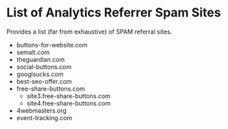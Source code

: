# List of Analytics Referrer Spam Sites

Provides a list (far from exhaustive) of SPAM referral sites.

* buttons-for-website.com
* semalt.com
* theguardlan.com
* social-buttons.com
* googlsucks.com
* best-seo-offer.com
* free-share-buttons.com
  * site3.free-share-buttons.com
  * site4.free-share-buttons.com
* 4webmasters.org
* event-tracking.com

